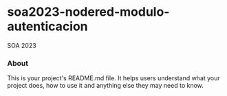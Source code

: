 soa2023-nodered-modulo-autenticacion
====================================

SOA 2023

### About

This is your project's README.md file. It helps users understand what your
project does, how to use it and anything else they may need to know.
